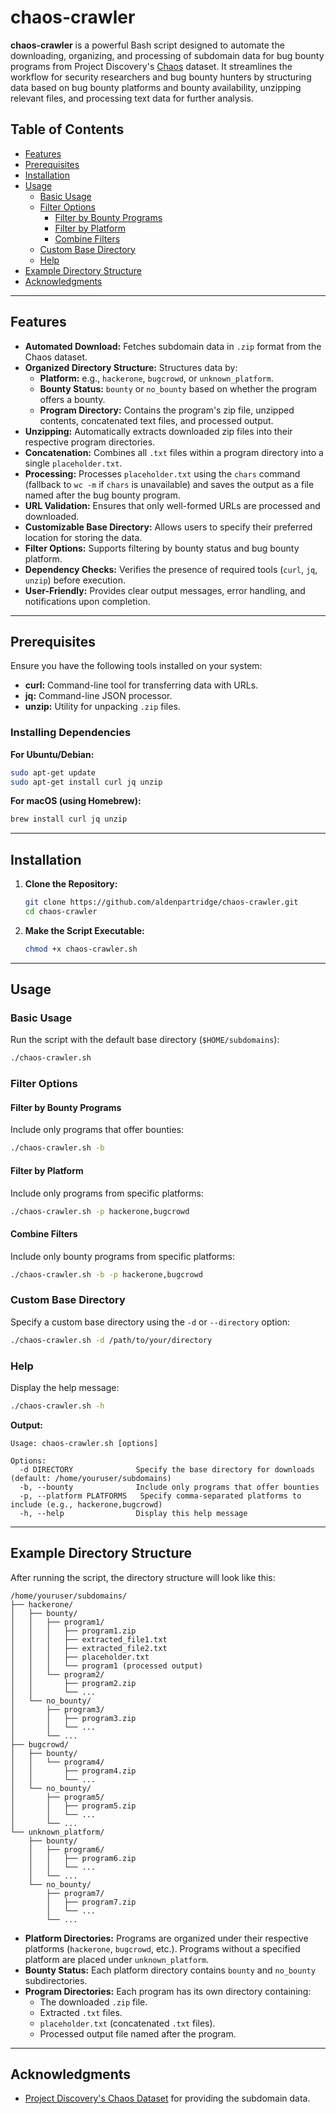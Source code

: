 # chaos-crawler

**chaos-crawler** is a powerful Bash script designed to automate the downloading, organizing, and processing of subdomain data for bug bounty programs from Project Discovery's [Chaos](https://chaos.projectdiscovery.io/) dataset. It streamlines the workflow for security researchers and bug bounty hunters by structuring data based on bug bounty platforms and bounty availability, unzipping relevant files, and processing text data for further analysis.

## Table of Contents

- [Features](#features)
- [Prerequisites](#prerequisites)
- [Installation](#installation)
- [Usage](#usage)
  - [Basic Usage](#basic-usage)
  - [Filter Options](#filter-options)
    - [Filter by Bounty Programs](#filter-by-bounty-programs)
    - [Filter by Platform](#filter-by-platform)
    - [Combine Filters](#combine-filters)
  - [Custom Base Directory](#custom-base-directory)
  - [Help](#help)
- [Example Directory Structure](#example-directory-structure)
- [Acknowledgments](#acknowledgments)

---

## Features

- **Automated Download:** Fetches subdomain data in `.zip` format from the Chaos dataset.
- **Organized Directory Structure:** Structures data by:
  - **Platform:** e.g., `hackerone`, `bugcrowd`, or `unknown_platform`.
  - **Bounty Status:** `bounty` or `no_bounty` based on whether the program offers a bounty.
  - **Program Directory:** Contains the program's zip file, unzipped contents, concatenated text files, and processed output.
- **Unzipping:** Automatically extracts downloaded zip files into their respective program directories.
- **Concatenation:** Combines all `.txt` files within a program directory into a single `placeholder.txt`.
- **Processing:** Processes `placeholder.txt` using the `chars` command (fallback to `wc -m` if `chars` is unavailable) and saves the output as a file named after the bug bounty program.
- **URL Validation:** Ensures that only well-formed URLs are processed and downloaded.
- **Customizable Base Directory:** Allows users to specify their preferred location for storing the data.
- **Filter Options:** Supports filtering by bounty status and bug bounty platform.
- **Dependency Checks:** Verifies the presence of required tools (`curl`, `jq`, `unzip`) before execution.
- **User-Friendly:** Provides clear output messages, error handling, and notifications upon completion.

---

## Prerequisites

Ensure you have the following tools installed on your system:

- **curl:** Command-line tool for transferring data with URLs.
- **jq:** Command-line JSON processor.
- **unzip:** Utility for unpacking `.zip` files.

### Installing Dependencies

**For Ubuntu/Debian:**

```bash
sudo apt-get update
sudo apt-get install curl jq unzip
```

**For macOS (using Homebrew):**

```bash
brew install curl jq unzip
```

---

## Installation

1. **Clone the Repository:**

   ```bash
   git clone https://github.com/aldenpartridge/chaos-crawler.git
   cd chaos-crawler
   ```

2. **Make the Script Executable:**

   ```bash
   chmod +x chaos-crawler.sh
   ```

---

## Usage

### Basic Usage

Run the script with the default base directory (`$HOME/subdomains`):

```bash
./chaos-crawler.sh
```

### Filter Options

#### Filter by Bounty Programs

Include only programs that offer bounties:

```bash
./chaos-crawler.sh -b
```

#### Filter by Platform

Include only programs from specific platforms:

```bash
./chaos-crawler.sh -p hackerone,bugcrowd
```

#### Combine Filters

Include only bounty programs from specific platforms:

```bash
./chaos-crawler.sh -b -p hackerone,bugcrowd
```

### Custom Base Directory

Specify a custom base directory using the `-d` or `--directory` option:

```bash
./chaos-crawler.sh -d /path/to/your/directory
```

### Help

Display the help message:

```bash
./chaos-crawler.sh -h
```

**Output:**

```
Usage: chaos-crawler.sh [options]

Options:
  -d DIRECTORY              Specify the base directory for downloads (default: /home/youruser/subdomains)
  -b, --bounty              Include only programs that offer bounties
  -p, --platform PLATFORMS   Specify comma-separated platforms to include (e.g., hackerone,bugcrowd)
  -h, --help                Display this help message
```

---

## Example Directory Structure

After running the script, the directory structure will look like this:

```
/home/youruser/subdomains/
├── hackerone/
│   ├── bounty/
│   │   ├── program1/
│   │   │   ├── program1.zip
│   │   │   ├── extracted_file1.txt
│   │   │   ├── extracted_file2.txt
│   │   │   ├── placeholder.txt
│   │   │   └── program1 (processed output)
│   │   └── program2/
│   │       ├── program2.zip
│   │       └── ...
│   └── no_bounty/
│       ├── program3/
│       │   ├── program3.zip
│       │   └── ...
│       └── ...
├── bugcrowd/
│   ├── bounty/
│   │   └── program4/
│   │       ├── program4.zip
│   │       └── ...
│   └── no_bounty/
│       ├── program5/
│       │   ├── program5.zip
│       │   └── ...
│       └── ...
└── unknown_platform/
    ├── bounty/
    │   ├── program6/
    │   │   ├── program6.zip
    │   │   └── ...
    │   └── ...
    └── no_bounty/
        ├── program7/
        │   ├── program7.zip
        │   └── ...
        └── ...
```

- **Platform Directories:** Programs are organized under their respective platforms (`hackerone`, `bugcrowd`, etc.). Programs without a specified platform are placed under `unknown_platform`.
- **Bounty Status:** Each platform directory contains `bounty` and `no_bounty` subdirectories.
- **Program Directories:** Each program has its own directory containing:
  - The downloaded `.zip` file.
  - Extracted `.txt` files.
  - `placeholder.txt` (concatenated `.txt` files).
  - Processed output file named after the program.

---

## Acknowledgments

- [Project Discovery's Chaos Dataset](https://chaos.projectdiscovery.io/) for providing the subdomain data.
